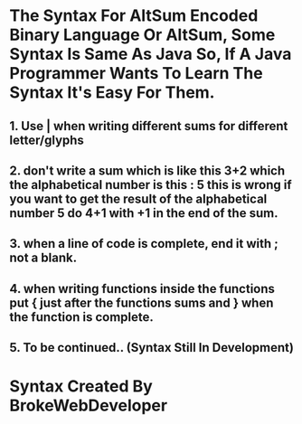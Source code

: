 # The Syntax For AltSum Encoded Binary Language Or AltSum, Some Syntax Is Same As Java So, If A Java Programmer Wants To Learn The Syntax It's Easy For Them.
## 1. Use | when writing different sums for different letter/glyphs
## 2. don't write a sum which is like this 3+2 which the alphabetical number is this : 5 this is wrong if you want to get the result of the alphabetical number 5 do 4+1 with +1 in the end of the sum.
## 3. when a line of code is complete, end it with ; not a blank. 
## 4. when writing functions inside the functions put { just after the functions sums and } when the function is complete.
## 5. To be continued.. (Syntax Still In Development)
# Syntax Created By BrokeWebDeveloper
